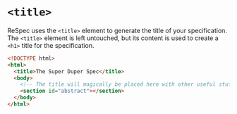 # `<title>`

ReSpec uses the `<title>` element to generate the title of your specification. The `<title>` element is left untouched, but its content is used to create a `<h1>` title for the specification.


```html "example": "Specify a title for current document."
<!DOCTYPE html>
<html>
  <title>The Super Duper Spec</title>
  <body>
    <!-- The title will magically be placed here with other useful stuff -->
    <section id="abstract"></section>
  </body>
</html>
```
